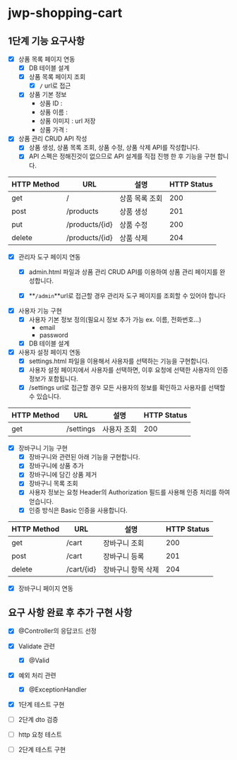 # jwp-shopping-cart

## 1단계 기능 요구사항

- [x]  상품 목록 페이지 연동
    - [x] DB 테이블 설계
    - [x]  상품 목록 페이지 조회
        - [x]  **`/`** url로 접근
    - [x]  상품 기본 정보
        - 상품 ID :
        - 상품 이름 :
        - 상품 이미지 : url 저장
        - 상품 가격 :
- [x]  상품 관리 CRUD API 작성
    - [x]  상품 생성, 상품 목록 조회, 상품 수정, 상품 삭제 API를 작성합니다.
    - [x]  API 스펙은 정해진것이 없으므로 API 설계를 직접 진행 한 후 기능을 구현 합니다.

| HTTP Method | URL            | 설명       | HTTP Status |
|-------------|----------------|----------|-------------|
| get         | /              | 상품 목록 조회 | 200         |
| post        | /products      | 상품 생성    | 201         |
| put         | /products/{id} | 상품 수정    | 200         |
| delete      | /products/{id} | 상품 삭제    | 204         |

- [x]  관리자 도구 페이지 연동
    - [x]  admin.html 파일과 상품 관리 CRUD API를 이용하여 상품 관리 페이지를 완성합니다.
    - [x]  **`/admin`**url로 접근할 경우 관리자 도구 페이지를 조회할 수 있어야 합니다


- [x] 사용자 기능 구현
    - [x] 사용자 기본 정보 정의(필요시 정보 추가 가능 ex. 이름, 전화번호...)
        - email
        - password
    - [x] DB 테이블 설계
- [x] 사용자 설정 페이지 연동
    - [x] settings.html 파일을 이용해서 사용자를 선택하는 기능을 구현합니다.
    - [x] 사용자 설정 페이지에서 사용자를 선택하면, 이후 요청에 선택한 사용자의 인증 정보가 포함됩니다.
    - [x] /settings url로 접근할 경우 모든 사용자의 정보를 확인하고 사용자를 선택할 수 있습니다.

| HTTP Method | URL       | 설명     | HTTP Status |
|-------------|-----------|--------|-------------|
| get         | /settings | 사용자 조회 | 200         |

- [x] 장바구니 기능 구현
  - [x] 장바구니와 관련된 아래 기능을 구현합니다.
  - [x] 장바구니에 상품 추가
  - [x] 장바구니에 담긴 상품 제거
  - [x] 장바구니 목록 조회
  - [x] 사용자 정보는 요청 Header의 Authorization 필드를 사용해 인증 처리를 하여 얻습니다.
  - [x] 인증 방식은 Basic 인증을 사용합니다.

| HTTP Method | URL        | 설명         | HTTP Status |
|-------------|------------|------------|-------------|
| get         | /cart      | 장바구니 조회    | 200         |
| post        | /cart      | 장바구니 등록    | 201         |
| delete      | /cart/{id} | 장바구니 항목 삭제 | 204         |

- [x] 장바구니 페이지 연동

## 요구 사항 완료 후 추가 구현 사항

- [x]  @Controller의 응답코드 선정

- [x]  Validate 관련
    - [x]  @Valid

- [x]  예외 처리 관련
    - [x]  @ExceptionHandler

- [x]  1단계 테스트 구현

- [ ] 2단계 dto 검증
- [ ] http 요청 테스트
- [ ] 2단계 테스트 구현
